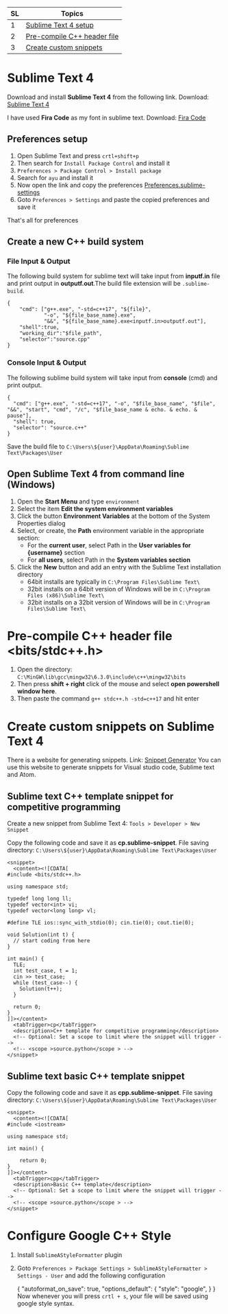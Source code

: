 
| SL | Topics |
|--|--|
| 1 | [Sublime Text 4 setup](#sublime-text-4) |
| 2 | [Pre-compile C++ header file](#pre-compile-c-header-file-bitsstdch)|
| 3 | [Create custom snippets](#create-custom-snippets)

# Sublime Text 4

Download and install **Sublime Text 4** from the following link.
Download: [Sublime Text 4](https://www.sublimetext.com/)

I have used **Fira Code** as my font in sublime text.
Download: [Fira Code](https://github.com/tonsky/FiraCode)

## Preferences setup
1. Open Sublime Text and press ``crtl+shift+p``
2. Then search for ``Install Package Control`` and install it
3. ``Preferences > Package Control > Install package``
4. Search for ``ayu`` and install it
5. Now open the link and copy the preferences [Preferences.sublime-settings](https://github.com/dabananda/code-editors-setup/blob/main/sublime_text/Preferences.sublime-settings)
6. Goto ``Preferences > Settings`` and paste the copied preferences and save it

That's all for preferences


## Create a new C++ build system

### File Input & Output

The following build system for sublime text will take input from **inputf.in** file and print output in **outputf.out**.The build file extension will be ``.sublime-build``.

    {
        "cmd": ["g++.exe", "-std=c++17", "${file}",
                "-o", "${file_base_name}.exe",
                "&&", "${file_base_name}.exe<inputf.in>outputf.out"],
        "shell":true,
        "working_dir":"$file_path",
        "selector":"source.cpp"
    }

### Console Input & Output
The following sublime build system will take input from **console** (cmd) and print output.

    {
      "cmd": ["g++.exe", "-std=c++17", "-o", "$file_base_name", "$file", "&&", "start", "cmd", "/c", "$file_base_name & echo. & echo. & pause"],
      "shell": true,
      "selector": "source.c++"
    }


Save the build file to ``C:\Users\${user}\AppData\Roaming\Sublime Text\Packages\User``

## Open Sublime Text 4 from command line (Windows)

1. Open the **Start Menu** and type ``environment``
2. Select the item **Edit the system environment variables**
3. Click the button **Environment Variables** at the bottom of the System Properties dialog
4. Select, or create, the **Path** environment variable in the appropriate section:
	- For the **current user**, select Path in the **User variables for {username}** section
	- For **all users**, select Path in the **System variables section**
6. Click the **New** button and add an entry with the Sublime Text installation directory
	- 64bit installs are typically in ``C:\Program Files\Sublime Text\``
	- 32bit installs on a 64bit version of Windows will be in ``C:\Program Files (x86)\Sublime Text\``
	- 32bit installs on a 32bit version of Windows will be in ``C:\Program Files\Sublime Text\``


# Pre-compile C++ header file <bits/stdc++.h>
1. Open the directory: ``C:\MinGW\lib\gcc\mingw32\6.3.0\include\c++\mingw32\bits``
2. Then press **shift + right** click of the mouse and select **open powershell window here**.
3. Then paste the command ``g++ stdc++.h -std=c++17`` and hit enter


# Create custom snippets on Sublime Text 4
There is a website for generating snippets.
Link: [Snippet Generator](https://snippet-generator.app/)
You can use this website to generate snippets for Visual studio code, Sublime text and Atom.

## Sublime text C++ template snippet for competitive programming
Create a new snippet from Sublime Text 4: ``Tools > Developer > New Snippet``

Copy the following code and save it as **cp.sublime-snippet**.
File saving directory: ``C:\Users\${user}\AppData\Roaming\Sublime Text\Packages\User``

    <snippet>
      <content><![CDATA[
    #include <bits/stdc++.h>
    
    using namespace std;
    
    typedef long long ll;
    typedef vector<int> vi;
    typedef vector<long long> vl;
    
    #define TLE ios::sync_with_stdio(0); cin.tie(0); cout.tie(0);
    
    void Solution(int t) {
      // start coding from here
    }
    
    int main() {
      TLE;
      int test_case, t = 1;
      cin >> test_case;
      while (test_case--) {
        Solution(t++);
      }
    
      return 0;
    }
    ]]></content>
      <tabTrigger>cp</tabTrigger>
      <description>C++ template for competitive programming</description>
      <!-- Optional: Set a scope to limit where the snippet will trigger -->
      <!-- <scope >source.python</scope > -->
    </snippet>

## Sublime text basic C++ template snippet
Copy the following code and save it as **cpp.sublime-snippet**.
File saving directory: ``C:\Users\${user}\AppData\Roaming\Sublime Text\Packages\User``

    <snippet>
      <content><![CDATA[
    #include <iostream>
    
    using namespace std;
    
    int main() {
    
    	return 0;
    }
    ]]></content>
      <tabTrigger>cpp</tabTrigger>
      <description>Basic C++ template</description>
      <!-- Optional: Set a scope to limit where the snippet will trigger -->
      <!-- <scope >source.python</scope > -->
    </snippet>


# Configure Google C++ Style 
1. Install ``SublimeAStyleFormatter`` plugin
2. Goto ``Preferences > Package Settings > SublimeAStyleFormatter > Settings - User`` and add the following configuration

    {
        "autoformat_on_save": true,
        "options_default": {
            "style": "google",
        }
    }
Now whenever you will press ``crtl + s``, your file will be saved using google style syntax.

